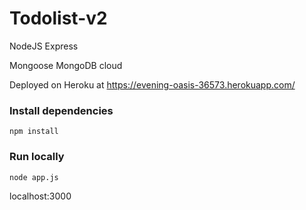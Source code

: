 # Todolist-v2

NodeJS Express

Mongoose MongoDB cloud

Deployed on Heroku at https://evening-oasis-36573.herokuapp.com/

### Install dependencies
```console
npm install
```
### Run locally
```console
node app.js
```
localhost:3000
